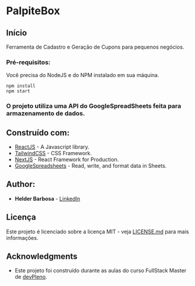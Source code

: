 # PalpiteBox

## Início

Ferramenta de Cadastro e Geração de Cupons para pequenos negócios.

### Pré-requisitos:

Você precisa do NodeJS e do NPM instalado em sua máquina.

```
npm install
npm start
```
### O projeto utiliza uma API do GoogleSpreadSheets feita para armazenamento de dados.


## Construído com:

* [ReactJS](https://reactjs.org/) - A Javascript library.
* [TailwindCSS](https://tailwindcss.com/) - CSS Framework.
* [NextJS](https://nextjs.org/) - React Framework for Production.
* [GoogleSpreadsheets](https://developers.google.com/sheets/api) - Read, write, and format data in Sheets.

## Author:

* **Helder Barbosa** - [LinkedIn](https://www.linkedin.com/in/helder-barbosa1/)


## Licença

Este projeto é licenciado sobre a licença MIT - veja [LICENSE.md](LICENSE.md) para mais informações.

## Acknowledgments

* Este projeto foi construído durante as aulas do curso FullStack Master de [devPleno](https://devpleno.com/).
